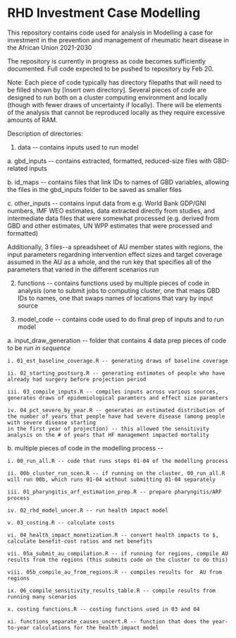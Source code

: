 # RHD Investment Case Modelling

This repository contains code used for analysis in Modelling a case for investment in the prevention and management of rheumatic heart disease in the African Union 2021-2030 

The repository is currently in progress as code becomes sufficiently documented. Full code expected to be pushed to repository by Feb 20.

Note: Each piece of code typically has directory filepaths that will need to be filled shown by [Insert own directory]. Several pieces of code are designed to run both on 
a cluster computing environment and locally (though with fewer draws of uncertainty if locally). There will be elements of the analysis that cannot be reproduced locally as they 
require excessive amounts of RAM.

Description of directories:

1. data -- contains inputs used to run model

  a. gbd_inputs -- contains extracted, formatted, reduced-size files with GBD-related inputs
  
  b. id_maps -- contains files that link IDs to names of GBD variables, allowing the files in the gbd_inputs folder to be saved as smaller files
  
  c. other_inputs -- contains input data from e.g. World Bank GDP/GNI numbers, IMF WEO estimates, data extracted directly from studies, and intermediate data files
  that were somewhat processed (e.g. derived from GBD and other estimates, UN WPP estimates that were processed and formatted)
  
  Additionally, 3 files--a spreadsheet of AU member states with regions, the input parameters regardning intervention effect sizes and target coverage assumed in the AU as a
  whole, and the run key that specifies all of the parameters that varied in the different scenarios run

2. functions -- contains functions used by multiple pieces of code in analysis (one to submit jobs to computing cluster, one that maps GBD IDs to names, one that swaps names
of locations that vary by input source

3. model_code -- contains code used to do final prep of inputs and to run model

  a. input_draw_generation -- folder that contains 4 data prep pieces of code to be run *in sequence*
  
    i. 01_est_baseline_coverage.R -- generating draws of baseline coverage
    
    ii. 02_starting_postsurg.R -- generating estimates of people who have already had surgery before projection period
    
    iii. 03_compile_inputs.R -- compiles inputs across various sources, generates draws of epidemiological paramters and effect size paramters
    
    iv. 04_pct_severe_by_year.R -- generates an estimated distribution of the number of years that people have had severe disease (among people with severe disease starting 
    in the first year of projection) -- this allowed the sensitivity analysis on the # of years that HF management impacted mortality
    
  b. multiple pieces of code in the modelling process --
  
    i. 00_run_all.R -- code that runs steps 01-04 of the modelling process
    
    ii. 00b_cluster_run_scen.R -- if running on the cluster, 00_run_all.R will run 00b, which runs 01-04 without submitting 01-04 separately
    
    iii. 01_pharyngitis_arf_estimation_prep.R -- prepare pharyngitis/ARF process
    
    iv. 02_rhd_model_uncer.R -- run health impact model
    
    v. 03_costing.R -- calculate costs
    
    vi. 04_health_impact_monetization.R -- convert health impacts to $, calculate benefit-cost ratios and net benefits
    
    vii. 05a_submit_au_compilation.R -- if running for regions, compile AU results from the regions (this submits code on the cluster to do this)
    
    viii. 05b_compile_au_from_regions.R -- compiles results for  AU from regions
    
    ix. 06_compile_sensitivity_results_table.R -- compile results from running many scenarios
    
    x. costing functions.R -- costing functions used in 03 and 04
    
    xi. functions_separate_causes_uncert.R -- function that does the year-to-year calculations for the health impact model
    
  
    
    
    
    
